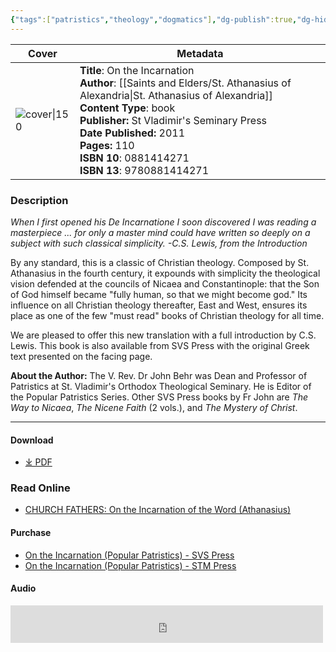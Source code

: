 ```yaml
---
{"tags":["patristics","theology","dogmatics"],"dg-publish":true,"dg-hide":true,"permalink":"/01-library/on-the-incarnation-st-athanasius/","hide":true,"dgPassFrontmatter":true,"noteIcon":""}
---
```


| Cover                                                                                                                       | Metadata                                                                  
| --------------------------------------------------------------------------------------------------------------------------- |  --- |
| ![cover\|150](https://m.media-amazon.com/images/I/61hc702-PVL._SL1428_.jpg) | **Title**: On the Incarnation<br>**Author**: [[Saints and Elders/St. Athanasius of Alexandria\|St. Athanasius of Alexandria]]<br>**Content Type**: book<br>**Publisher:** St Vladimir's Seminary Press<br>**Date Published:** 2011<br>**Pages:** 110<br>**ISBN 10**: 0881414271 <br>**ISBN 13**: 9780881414271 


### Description
_When I first opened his De Incarnatione I soon discovered I was reading a masterpiece ... for only a master mind could have written so deeply on a subject with such classical simplicity. -C.S. Lewis, from the Introduction_

By any standard, this is a classic of Christian theology. Composed by St. Athanasius in the fourth century, it expounds with simplicity the theological vision defended at the councils of Nicaea and Constantinople: that the Son of God himself became "fully human, so that we might become god." Its influence on all Christian theology thereafter, East and West, ensures its place as one of the few "must read" books of Christian theology for all time.

We are pleased to offer this new translation with a full introduction by C.S. Lewis. This book is also available from SVS Press with the original Greek text presented on the facing page.

**About the Author:** The V. Rev. Dr John Behr was Dean and Professor of Patristics at St. Vladimir's Orthodox Theological Seminary. He is Editor of the Popular Patristics Series. Other SVS Press books by Fr John are _The Way to Nicaea_, _The Nicene Faith_ (2 vols.), and _The Mystery of Christ_.

---

#### Download
- [⤓ PDF](https://mega.nz/file/4AlSTBZB#mciWBF1p4ISHCayawf-18j7fpbzNyZD3CEZOF9lY5mU)

### Read Online
- [CHURCH FATHERS: On the Incarnation of the Word (Athanasius)](https://archive.is/YSuNK)

#### Purchase
- [On the Incarnation (Popular Patristics) - SVS Press](https://svspress.com/on-the-incarnation-english-only/)
- [On the Incarnation (Popular Patristics) - STM Press](https://stmpress.com/products/copy-of-popular-patristics-44b-on-the-incarnation-english-only?_pos=2&_sid=5329ab273&_ss=r)

#### Audio
<iframe src="https://archive.org/embed/on_the_incarnation_2206_librivox" width="500" height="60" frameborder="0" webkitallowfullscreen="true" mozallowfullscreen="true" allowfullscreen></iframe>

